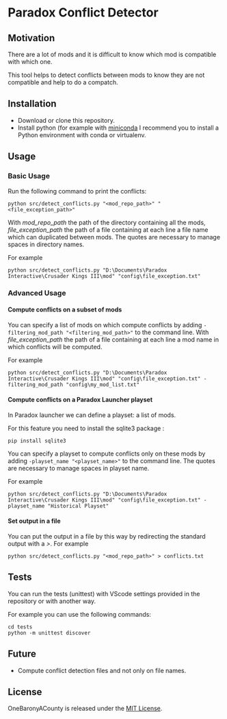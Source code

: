 # Paradox Conflict Detector

## Motivation

There are a lot of mods and it is difficult to know which mod is compatible with which one.

This tool helps to detect conflicts between mods to know they are not compatible and help to do a compatch.

## Installation

* Download or clone this repository.
* Install python (for example with [miniconda](https://docs.conda.io/en/latest/miniconda.html)
I recommend you to install a Python environment with conda or virtualenv.

## Usage


### Basic Usage

Run the following command to print the conflicts:

```
python src/detect_conflicts.py "<mod_repo_path>" "<file_exception_path>"
```

With *mod_repo_path* the path of the directory containing all the mods,
*file_exception_path* the path of a file containing at each line a file name which can duplicated between mods.
The quotes are necessary to manage spaces in directory names.

For example

```
python src/detect_conflicts.py "D:\Documents\Paradox Interactive\Crusader Kings III\mod" "config\file_exception.txt"
```

### Advanced Usage

#### Compute conflicts on a subset of mods

You can specify a list of mods on which compute conflicts by adding `-filtering_mod_path "<filtering_mod_path>"` to the command line.
With *file_exception_path* the path of a file containing at each line a mod name in which conflicts will be computed.

For example

```
python src/detect_conflicts.py "D:\Documents\Paradox Interactive\Crusader Kings III\mod" "config\file_exception.txt" -filtering_mod_path "config\my_mod_list.txt"
```

#### Compute conflicts on a Paradox Launcher playset

In Paradox launcher we can define a playset: a list of mods.

For this feature you need to install the sqlite3 package :

```
pip install sqlite3
```

You can specify a playset to compute conflicts only on these mods by adding `-playset_name "<playset_name>"` to the command line.
The quotes are necessary to manage spaces in playset name.

For example

```
python src/detect_conflicts.py "D:\Documents\Paradox Interactive\Crusader Kings III\mod" "config\file_exception.txt" -playset_name "Historical Playset"
```

#### Set output in a file

You can put the output in a file by this way by redirecting the standard output with a *>*. For example

```
python src/detect_conflicts.py "<mod_repo_path>" > conflicts.txt
```

## Tests

You can run the tests (unittest) with VScode settings provided in the repository or with another way.

For example you can use the following commands:

```
cd tests
python -m unittest discover
```

## Future

- Compute conflict detection files and not only on file names.

## License

OneBaronyACounty is released under the [MIT License](http://www.opensource.org/licenses/MIT).
